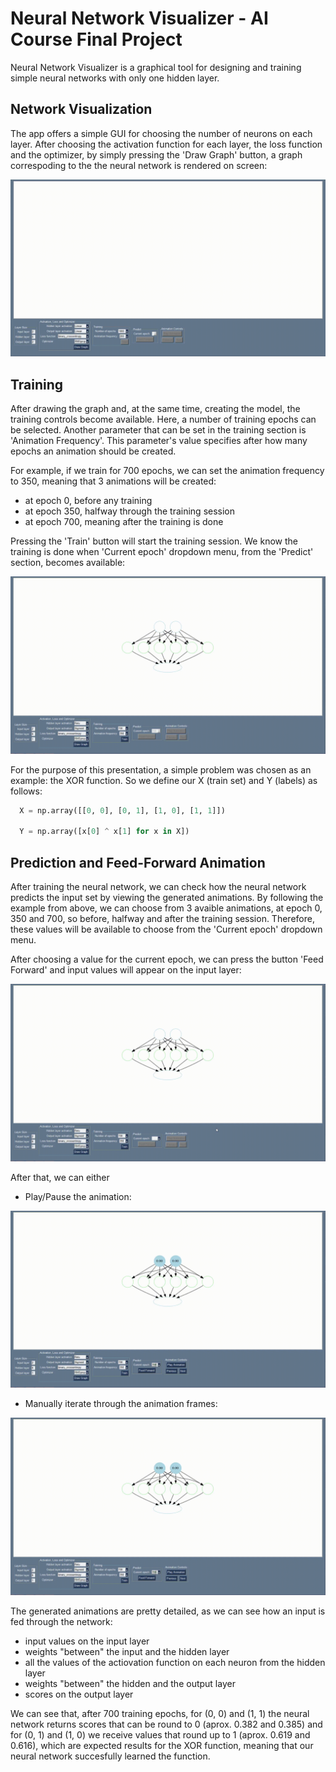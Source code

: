 # Neural Network Visualizer - AI Course Final Project

Neural Network Visualizer is a graphical tool for designing and training simple neural networks with only one hidden layer.


## Network Visualization

The app offers a simple GUI for choosing the number of neurons on each layer. After choosing the activation function for each layer, the loss function and the optimizer, 
by simply pressing the 'Draw Graph' button, a graph correspoding to the the neural network is rendered on screen:

<p align="center">
    <img src="https://github.com/Vlad-Enia/Neural_Network_Visualizer/blob/master/readme_images/nn_render.gif"/>
</p>


## Training

After drawing the graph and, at the same time, creating the model, the training controls become available. Here, a number of training epochs can be selected. 
Another parameter that can be set in the training section is 'Animation Frequency'. This parameter's value specifies after how many epochs an animation should be created.

For example, if we train for 700 epochs, we can set the animation frequency to 350, meaning that 3 animations will be created:
  - at epoch 0, before any training
  - at epoch 350, halfway through the training session
  - at epoch 700, meaning after the training is done
  
Pressing the 'Train' button will start the training session. We know the training is done when 'Current epoch' dropdown menu, from the 'Predict' section, becomes available:

<p align="center">
    <img src="https://github.com/Vlad-Enia/Neural_Network_Visualizer/blob/master/readme_images/nn_train.gif"/>
</p>

For the purpose of this presentation, a simple problem was chosen as an example: the XOR function. So we define our X (train set) and Y (labels) as follows:

```python
  X = np.array([[0, 0], [0, 1], [1, 0], [1, 1]])

  Y = np.array([x[0] ^ x[1] for x in X])
```


## Prediction and Feed-Forward Animation

After training the neural network, we can check how the neural network predicts the input set by viewing the generated animations. By following the example from above, 
we can choose from 3 avaible animations, at epoch 0, 350 and 700, so before, halfway and after the training session. Therefore, these values will be available to choose
from the 'Current epoch' dropdown menu.

After choosing a value for the current epoch, we can press the button 'Feed Forward' and input values will appear on the input layer:

<p align="center">
    <img src="https://github.com/Vlad-Enia/Neural_Network_Visualizer/blob/master/readme_images/nn_feed_forward.gif"/>
</p>

After that, we can either
  - Play/Pause the animation:
  
<p align="center">
    <img src="https://github.com/Vlad-Enia/Neural_Network_Visualizer/blob/master/readme_images/auto_animation.gif"/>
</p>

  - Manually iterate through the animation frames:
  
<p align="center">
    <img src="https://github.com/Vlad-Enia/Neural_Network_Visualizer/blob/master/readme_images/manual_animation.gif"/>
</p>

The generated animations are pretty detailed, as we can see how an input is fed through the network:
  - input values on the input layer
  - weights "between" the input and the hidden layer
  - all the values of the actiovation function on each neuron from the hidden layer
  - weights "between" the hidden and the output layer
  - scores on the output layer

We can see that, after 700 training epochs, for (0, 0) and (1, 1) the neural network returns scores that can be round to 0 (aprox. 0.382 and 0.385) and for (0, 1) and (1, 0) we receive values
that round up to 1 (aprox. 0.619 and 0.616), which are expected results for the XOR function, meaning that our neural network succesfully learned the function.

